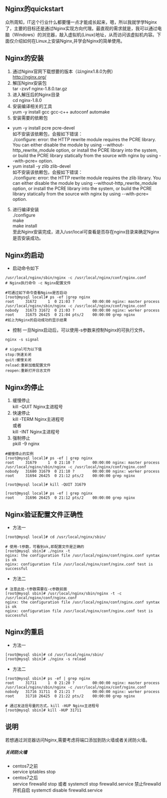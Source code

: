 ## Nginx的quickstart

众所周知，IT这个行业什么都要懂一点才能成长起来，嗯，所以我就学学Nginx了，主要的目标还是通过Nginx实现方向代理。最直观的需求就是，我可以通过电脑（Windows）的浏览器，敲入虚拟机(Linux)地址，从而访问该虚拟机内容。下面仅介绍如何在Linux上安装Nginx,并学会Nginx的简单使用。  



Nginx的安装
-----------
1. 通过Nginx官网下载想要的版本（以nginx1.8.0为例）  
   http://nginx.org/  
2. 解压Nginx安装包  
   tar -zxvf nginx-1.8.0.tar.gz  
3. 进入解压后的Nginx目录  
   cd nginx-1.8.0  
4. 安装编译相关的工具  
   yum -y install gcc gcc-c++ autoconf automake  
5. 安装需要的依赖包  
- yum -y install pcre pcre-devel  
  如不安装该依赖包，会报如下错误：  
  ./configure: error: the HTTP rewrite module requires the PCRE library.
  You can either disable the module by using --without-http_rewrite_module
  option, or install the PCRE library into the system, or build the PCRE library
  statically from the source with nginx by using --with-pcre=<path> option.  
- yum install -y zlib zlib-devel  
  如不安装该依赖包，会报如下错误：  
  ./configure: error: the HTTP rewrite module requires the zlib library.
  You can either disable the module by using --without-http_rewrite_module
  option, or install the PCRE library into the system, or build the PCRE library
  statically from the source with nginx by using --with-pcre=<path> option.  
5. 进行编译安装  
   ./configure  
   make  
   make install  
   至此Nginx安装完成，进入/usr/local可查看是否存在nginx目录来确定Nginx是否安装成功。  


Nginx的启动
-----------
- 启动命令如下  
```shell
/usr/local/nginx/sbin/nginx -c /usr/local/nginx/conf/nginx.conf
# Nginx执行命令 -c Nginx配置文件

#可通过如下命令查看Nginx是否启动
[root@mysql local]# ps -ef |grep nginx
root     31672     1  0 21:03 ?        00:00:00 nginx: master process /usr/local/nginx/sbin/nginx -c /usr/local/nginx/conf/nginx.conf
nobody   31673 31672  0 21:03 ?        00:00:00 nginx: worker process                                          
root     31675 26425  0 21:04 pts/2    00:00:00 grep nginx
#如上为Nginx的启动成功的显示结果
```
- 控制
  一旦Nginx启动后，可以使用-s参数来控制Nginx的可执行文件。  
```
nginx -s signal

# signal可为以下值
stop:快速关闭
quit:缓慢关闭
reload:重新加载配置文件
reopen:重新打开日志文件
```


Nginx的停止
-----------
1. 缓慢停止  
   kill -QUIT Nginx主进程号  
2. 快速停止  
   kill -TERM Nginx主进程号  
   或者  
   kill -INT Nginx主进程号
3. 强制停止  
   pkill -9 nginx  
```
#缓慢停止的实例
[root@mysql local]# ps -ef | grep nginx
root     31679     1  0 21:10 ?        00:00:00 nginx: master process /usr/local/nginx/sbin/nginx -c /usr/local/nginx/conf/nginx.conf
nobody   31680 31679  0 21:10 ?        00:00:00 nginx: worker process                                          
root     31694 26425  0 21:12 pts/2    00:00:00 grep nginx

[root@mysql local]# kill -QUIT 31679

[root@mysql local]# ps -ef | grep nginx
root     31696 26425  0 21:12 pts/2    00:00:00 grep nginx
```


Nginx验证配置文件正确性
---------------------
- 方法一  
```shell
[root@mysql local]# cd /usr/local/nginx/sbin/

# 使用-t参数，可看到ok,即配置文件是正确的
[root@mysql sbin]# ./nginx -t
nginx: the configuration file /usr/local/nginx/conf/nginx.conf syntax is ok
nginx: configuration file /usr/local/nginx/conf/nginx.conf test is successful

```
- 方法二  
```shell
# 注意此处-t参数需要在-c参数前面
[root@mysql sbin]# /usr/local/nginx/sbin/nginx -t -c /usr/local/nginx/conf/nginx.conf
nginx: the configuration file /usr/local/nginx/conf/nginx.conf syntax is ok
nginx: configuration file /usr/local/nginx/conf/nginx.conf test is successful
```


Nginx的重启
----------
- 方法一  
```shell
[root@mysql sbin]# cd /usr/local/nginx/sbin/
[root@mysql sbin]# ./nginx -s reload
```

- 方法二  
```shell
[root@mysql sbin]# ps -ef | grep nginx
root     31711     1  0 21:20 ?        00:00:00 nginx: master process /usr/local/nginx/sbin/nginx -c /usr/local/nginx/conf/nginx.conf
nobody   31716 31711  0 21:21 ?        00:00:00 nginx: worker process                                          
root     31718 26425  0 21:22 pts/2    00:00:00 grep nginx

# 通过发送信号量的方式，kill -HUP Nginx主进程号
[root@mysql sbin]# kill -HUP 31711
```

说明
----
若想通过浏览器访问Nginx,需要考虑将端口添加到防火墙或者关闭防火墙。  
##### 关闭防火墙
- centos7之前  
  service iptables stop  
- centos7之后  
  service firewalld stop
  或者
  systemctl stop firewalld.service
  禁止firewalld开机自启
  systemctl disable firewalld.service  

